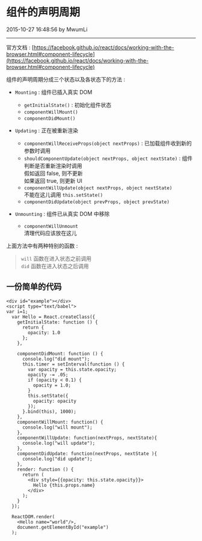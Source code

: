 # 组件的声明周期

2015-10-27 16:48:56 by MwumLi

---

官方文档 : [https://facebook.github.io/react/docs/working-with-the-browser.html#component-lifecycle](https://facebook.github.io/react/docs/working-with-the-browser.html#component-lifecycle)  

组件的声明周期分成三个状态以及各状态下的方法 :

* `Mounting` : 组件已插入真实 DOM  
  * `getInitialState()` : 初始化组件状态  
  * `componentWillMount()`  
  * `componentDidMount()`  

* `Updating` : 正在被重新渲染  
  * `componentWillReceiveProps(object nextProps)` : 已加载组件收到新的参数时调用  
  * `shouldComponentUpdate(object nextProps, object nextState)` : 组件判断是否重新渲染时调用  
    假如返回 false, 则不更新  
    如果返回 true, 则更新 UI  
  * `componentWillUpdate(object nextProps, object nextState)`  
    不能在这儿调用 `this.setState()`  
  * `componentDidUpdate(object prevProps, object prevState)`  

* `Unmounting` : 组件已从真实 DOM 中移除  
  * `componentWillUnmount`  
    清理代码应该放在这儿  

上面方法中有两种特别的函数 :  
> `will` 函数在进入状态之前调用  
> `did` 函数在进入状态之后调用  

## 一份简单的代码  

    <div id="example"></div>
    <script type="text/babel">
    var i=1;
      var Hello = React.createClass({
        getInitialState: function () {
          return {
            opacity: 1.0
          };
        },

        componentDidMount: function () {
          console.log("did mount");
          this.timer = setInterval(function () {
            var opacity = this.state.opacity;
            opacity -= .05;
            if (opacity < 0.1) {
              opacity = 1.0;
            }
            this.setState({
              opacity: opacity
            });
          }.bind(this), 1000);
        },
        componentWillMount: function() {
          console.log("will mount");
        },
        componentWillUpdate: function(nextProps, nextState){
          console.log("will update");
        },
        componentDidUpdate: function(nextProps, nextState ){
          console.log("did update");
        },        
        render: function () {
          return (
            <div style={{opacity: this.state.opacity}}>
              Hello {this.props.name}
            </div>
          );
        }
      });

      ReactDOM.render(
        <Hello name="world"/>,
        document.getElementById("example")
      );
